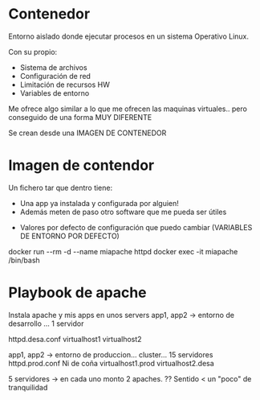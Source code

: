 # Contenedor

Entorno aislado donde ejecutar procesos en un sistema Operativo Linux.

Con su propio:
- Sistema de archivos
- Configuración de red
- Limitación de recursos HW
- Variables de entorno

Me ofrece algo similar a lo que me ofrecen las maquinas virtuales.. pero conseguido de una forma MUY DIFERENTE

Se crean desde una IMAGEN DE CONTENEDOR

# Imagen de contendor

Un fichero tar que dentro tiene:
- Una app ya instalada y configurada por alguien!
- Además meten de paso otro software que me pueda ser útiles
+ Valores por defecto de configuración que puedo cambiar (VARIABLES DE ENTORNO POR DEFECTO)


docker run --rm -d --name miapache httpd
docker exec -it miapache /bin/bash



# Playbook de apache

Instala apache y mis apps en unos servers
app1, app2 -> entorno de desarrollo ... 1 servidor

httpd.desa.conf
virtualhost1
virtualhost2

app1, app2 -> entorno de produccion... cluster... 15 servidores
httpd.prod.conf Ni de coña
virtualhost1.prod
virtualhost2.desa

5 servidores
    -> en cada uno monto 2 apaches. ?? Sentido < un "poco" de tranquilidad



